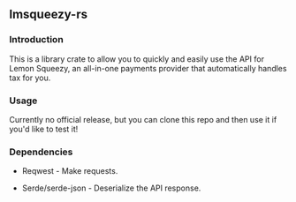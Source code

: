 ## lmsqueezy-rs

### Introduction
This is a library crate to allow you to quickly and easily use the API for Lemon Squeezy, an all-in-one payments provider that automatically handles tax for you.

### Usage
Currently no official release, but you can clone this repo and then use it if you'd like to test it!

### Dependencies

* Reqwest - Make requests.

* Serde/serde-json - Deserialize the API response.